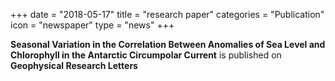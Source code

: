 +++
date = "2018-05-17"
title = "research paper"
categories = "Publication"
icon = "newspaper"
type = "news"
+++

**Seasonal Variation in the Correlation Between Anomalies of Sea Level and Chlorophyll in the Antarctic Circumpolar Current** is published on **Geophysical Research Letters**
